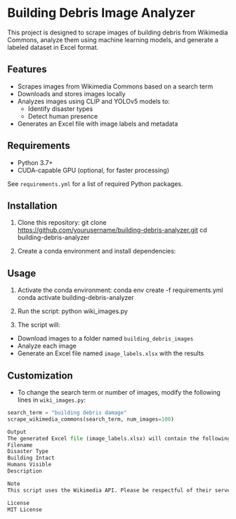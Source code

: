 # Building Debris Image Analyzer

This project is designed to scrape images of building debris from Wikimedia Commons, analyze them using machine learning models, and generate a labeled dataset in Excel format.

## Features

- Scrapes images from Wikimedia Commons based on a search term
- Downloads and stores images locally
- Analyzes images using CLIP and YOLOv5 models to:
  - Identify disaster types
  - Detect human presence
- Generates an Excel file with image labels and metadata

## Requirements

- Python 3.7+
- CUDA-capable GPU (optional, for faster processing)

See `requirements.yml` for a list of required Python packages.

## Installation

1. Clone this repository:
git clone https://github.com/yourusername/building-debris-analyzer.git
cd building-debris-analyzer

2. Create a conda environment and install dependencies:

## Usage

1. Activate the conda environment:
conda env create -f requirements.yml
conda activate building-debris-analyzer


2. Run the script:
python wiki_images.py


3. The script will:
- Download images to a folder named `building_debris_images`
- Analyze each image
- Generate an Excel file named `image_labels.xlsx` with the results

## Customization

- To change the search term or number of images, modify the following lines in `wiki_images.py`:
```python
search_term = "building debris damage"
scrape_wikimedia_commons(search_term, num_images=100)

Output
The generated Excel file (image_labels.xlsx) will contain the following columns:
Filename
Disaster Type
Building Intact
Humans Visible
Description

Note
This script uses the Wikimedia API. Please be respectful of their servers and avoid making too many requests in a short period.

License
MIT License
 
